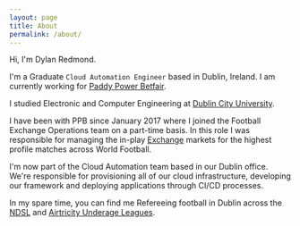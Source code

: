 ```yaml
---
layout: page
title: About
permalink: /about/
---
```


Hi, I'm Dylan Redmond.

I'm a Graduate `Cloud Automation Engineer` based in Dublin, Ireland. I am currently working for [Paddy Power Betfair](https://www.paddypowerbetfair.com/).

I studied Electronic and Computer Engineering at [Dublin City University](https://www.dcu.ie/).

I have been with PPB since January 2017 where I joined the Football Exchange Operations team on a part-time basis.
In this role I was responsible for managing the in-play [Exchange](https://www.betfair.com/exchange/plus/football) markets for the highest profile matches across World Football.

I'm now part of the Cloud Automation team based in our Dublin office. We're responsible for provisioning all of our cloud infrastructure, developing our framework and deploying applications through CI/CD processes.

In my spare time, you can find me Refereeing football in Dublin across the [NDSL](http://ndsl.ie/) and [Airtricity Underage Leagues](www.sseairtricityleague.ie).

